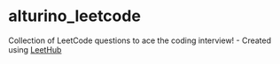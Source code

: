 # alturino_leetcode
Collection of LeetCode questions to ace the coding interview! - Created using [LeetHub](https://github.com/QasimWani/LeetHub)
